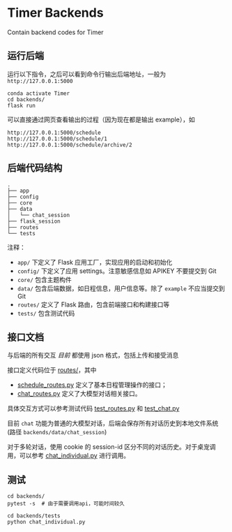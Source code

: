 # Timer Backends

Contain backend codes for Timer

## 运行后端

运行以下指令，之后可以看到命令行输出后端地址，一般为 `http://127.0.0.1:5000`

```
conda activate Timer
cd backends/
flask run
```

可以直接通过网页查看输出的过程（因为现在都是输出 example），如

```
http://127.0.0.1:5000/schedule
http://127.0.0.1:5000/schedule/1
http://127.0.0.1:5000/schedule/archive/2
```

## 后端代码结构

```
.
├── app
├── config
├── core
├── data
│   └── chat_session
├── flask_session
├── routes
└── tests
```

注释：

+ `app/` 下定义了 Flask 应用工厂，实现应用的启动和初始化
+ `config/` 下定义了应用 settings。注意敏感信息如 APIKEY 不要提交到 Git
+ `core/` 包含主题构件
+ `data/` 包含后端数据，如日程信息，用户信息等。除了 `example` 不应当提交到 Git
+ `routes/` 定义了 Flask 路由，包含前端接口和构建接口等
+ `tests/` 包含测试代码

## 接口文档

与后端的所有交互 *目前* 都使用 json 格式，包括上传和接受消息

接口定义代码位于 [routes/](/backends/routes/)，其中 

+ [schedule_routes.py](/backends/routes/schedule_routes.py) 定义了基本日程管理操作的接口；
+ [chat_routes.py](/backends/routes/chat_routes.py) 定义了大模型对话相关接口。

具体交互方式可以参考测试代码 [test_routes.py](/backends/tests/test_schedule_routes.py) 和 [test_chat.py](/backends/tests/test_chat.py)

目前 `chat` 功能为普通的大模型对话，后端会保存所有对话历史到本地文件系统 (路径 `backends/data/chat_session`)

对于多轮对话，使用 cookie 的 session-id 区分不同的对话历史。对于桌宠调用，可以参考 [chat_individual.py](/backends/tests/chat_individual.py) 进行调用。

## 测试

```
cd backends/
pytest -s  # 由于需要调用api，可能时间较久
```

```
cd backends/tests
python chat_individual.py
```
